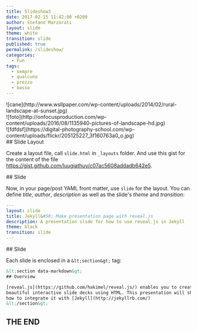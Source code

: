 ```yaml
---
title: Slideshow3
date: 2017-02-15 11:42:00 +0200
author: Stefano Marzorati
layout: slide
theme: white
transition: slide
published: true
permalink: /slideshow/
categories:
  - Fun
tags:
  - sempre
  - qualcuno
  - prezzo
  - basso
---
```

<section data-markdown>
![cane](http://www.wsllpaper.com/wp-content/uploads/2014/02/rural-landscape-at-sunset.jpg)
</section>

<section data-markdown>
![foto](http://onfocusproduction.com/wp-content/uploads/2016/08/1135940-pictures-of-landscape-hd.jpg)
</section>

<section data-markdown>
![fdfdsf](https://digital-photography-school.com/wp-content/uploads/flickr/205125227_3f160763a0_o.jpg)
</section>

<section data-markdown>
## Slide Layout

Create a layout file, call `slide.html` in `_layouts` folder. And use this gist
for the content of the file https://gist.github.com/luugiathuy/c07ac5608addadb642e5.

</section>

<section data-markdown>
## Slide

Now, in your page/post YAML front matter, use `slide` for the layout. You can
define *title*, *author*, *description* as well as the slide's *theme* and
*transition*:

```yaml
---
layout: slide
title: Jekyll&#58; Make presentation page with reveal.js
description: A presentation slide for how to use reveal.js in Jekyll
theme: black
transition: slide
---
```
</section>

<section data-markdown>
## Slide

Each slide is enclosed in a `&lt;section&gt;` tag:

```html
&lt;section data-markdown&gt;
## Overview

[reveal.js](https://github.com/hakimel/reveal.js/) enables you to create
beautiful interactive slide decks using HTML. This presentation will show you
how to integrate it with [Jekyll](http://jekyllrb.com/)
&lt;/section&gt;
```

</section>

<section data-markdown>

# THE END

</section>